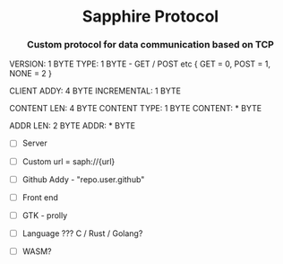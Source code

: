 <div align="center">

# Sapphire Protocol

### Custom protocol for data communication based on TCP

</div>

VERSION: 1 BYTE
TYPE: 1 BYTE - GET / POST etc { GET = 0, POST = 1, NONE = 2 }

CLIENT ADDY: 4 BYTE
INCREMENTAL: 1 BYTE

CONTENT LEN: 4 BYTE
CONTENT TYPE: 1 BYTE
CONTENT: * BYTE


ADDR LEN: 2 BYTE
ADDR: * BYTE

- [ ] Server
- [ ] Custom url = saph://{url}
- [ ] Github Addy - "repo.user.github"

- [ ] Front end
- [ ] GTK - prolly
- [ ] Language ??? C / Rust / Golang?

- [ ] WASM?
